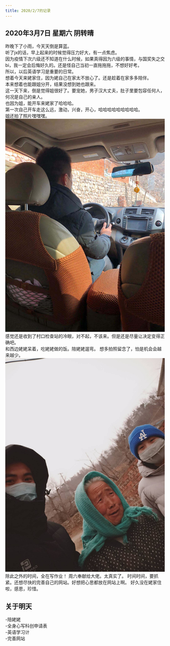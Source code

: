 ```yaml
---
title: 2020/2/7的记录
---
```

## 2020年3月7日 星期六 阴转晴
昨晚下了小雨，今天天倒是算蓝。  
听了jx的话，早上起来的时候觉得压力好大，有一点焦虑。  
因为疫情下次六级还不知道在什么时候，如果真得因为六级的事情，与国奖失之交bi，我一定会后悔好久的。还是怪自己当初一直拖拖拖，不想好好考。  
所以，以后英语学习是重要的日常。  
想着今天来姥家住，因为姥自己在家太不放心了。还是趁着在家多多陪伴。  
本来想着也能跟姐分开，结果没想到她也跟来。  
这一天下来，倒是觉得姐很好了。要宠她，男子汉大丈夫，肚子里要包容任何人，何况是自己的亲人。  
也因为姐，能开车来姥家了哈哈哈。  
第一次自己开车走这么远，激动，兴奋，开心，哈哈哈哈哈哈哈哈哈。  
姐还拍了照片嘿嘿嘿。![alt 开车照](assets/image/2020-3-7-1.jpg)
感觉还是收到了村口检查站的冷眼，对不起，不该来。但是还是尽量让决定变得正确吧。  
和西边姥姥呆着，吃姥姥做的饭。陪姥姥遛弯。 
想多拍照留念了，怕是机会会越来越少。![alt 合照](assets/image/2020-3-7-2.jpg)
除此之外的时间，全在写作业！ 
周六奉献给大佬。太真实了。 
时间时间，要抓紧。还想尽快的完善自己的网站。好想把心思都放在网站上啊。 
好久没在姥家住啦，感恩，珍惜。 
## 关于明天
-陪姥姥  
-全身心写科创申请表  
-英语学习计  
-完善网站  

